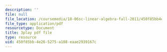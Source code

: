 ```yaml
---
description: ''
file: null
file_location: /coursemedia/18-06sc-linear-algebra-fall-2011/450f85bb4e265275a188eaae2939167c_OZxzHcW663g.pdf
file_type: application/pdf
resourcetype: Document
title: 3play pdf file
type: resource
uid: 450f85bb-4e26-5275-a188-eaae2939167c
---
```

